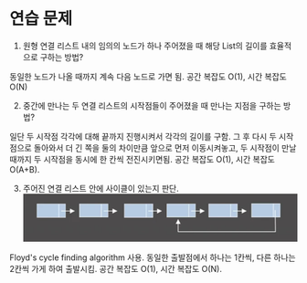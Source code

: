 # 연습 문제

1. 원형 연결 리스트 내의 임의의 노드가 하나 주어졌을 때 해당 List의 길이를 효율적으로 구하는 방법?

동일한 노드가 나올 때까지 계속 다음 노드로 가면 됨. 공간 복잡도 O(1), 시간 복잡도 O(N)

2. 중간에 만나는 두 연결 리스트의 시작점들이 주어졌을 때 만나는 지점을 구하는 방법?

일단 두 시작점 각각에 대해 끝까지 진행시켜서 각각의 길이를 구함. 그 후 다시 두 시작점으로 돌아와서 더 긴 쪽을 둘의 차이만큼 앞으로 먼저 이동시켜놓고, 두 시작점이 만날 때까지 두 시작점을 동시에 한 칸씩 전진시키면됨. 공간 복잡도 O(1), 시간 복잡도 O(A+B).

3. 주어진 연결 리스트 안에 사이클이 있는지 판단.
   ![alt text](image.png)

Floyd's cycle finding algorithm 사용. 동일한 출발점에서 하나는 1칸씩, 다른 하나는 2칸씩 가게 하여 출발시킴.
공간 복잡도 O(1), 시간 복잡도 O(N).
